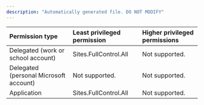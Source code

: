 ```yaml
---
description: "Automatically generated file. DO NOT MODIFY"
---
```


|Permission type|Least privileged permission|Higher privileged permissions|
|:---|:---|:---|
|Delegated (work or school account)|Sites.FullControl.All|Not supported.|
|Delegated (personal Microsoft account)|Not supported.|Not supported.|
|Application|Sites.FullControl.All|Not supported.|

